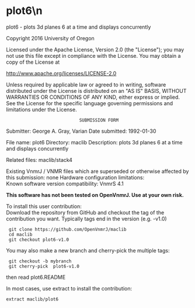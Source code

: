 # plot6\n
 plot6 - plots 3d planes 6 at a time and displays concurrently

 Copyright 2016 University of Oregon

 Licensed under the Apache License, Version 2.0 (the "License");
 you may not use this file except in compliance with the License.
 You may obtain a copy of the License at

   http://www.apache.org/licenses/LICENSE-2.0

 Unless required by applicable law or agreed to in writing, software
 distributed under the License is distributed on an "AS IS" BASIS,
 WITHOUT WARRANTIES OR CONDITIONS OF ANY KIND, either express or implied.
 See the License for the specific language governing permissions and
 limitations under the License.

                                SUBMISSION FORM

Submitter:      George A. Gray, Varian
Date submitted: 1992-01-30

File name:      plot6
Directory:      maclib
Description:    plots 3d planes 6 at a time and displays concurrently

Related files:  maclib/stack4

Existing VnmrJ / VNMR files which are superseded or
otherwise affected by this submission:  none
Hardware configuration limitations:     
Known software version compatibility:   VnmrS 4.1

**This software has not been tested on OpenVnmrJ. Use at your own risk.**

To install this user contribution:  
Download the repository from GitHub and checkout the tag of the contribution you want.
Typically tags end in the version (e.g. -v1.0)

     git clone https://github.com/OpenVnmrJ/maclib  
     cd maclib  
     git checkout plot6-v1.0


You may also make a new branch and cherry-pick the multiple tags:  

     git checkout -b mybranch
     git cherry-pick  plot6-v1.0

then read plot6.README   

In most cases, use extract to install the contribution:  

    extract maclib/plot6